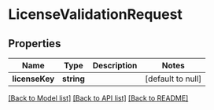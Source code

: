 # LicenseValidationRequest

## Properties
Name | Type | Description | Notes
------------ | ------------- | ------------- | -------------
**licenseKey** | **string** |  | [default to null]

[[Back to Model list]](../README.md#documentation-for-models) [[Back to API list]](../README.md#documentation-for-api-endpoints) [[Back to README]](../README.md)


